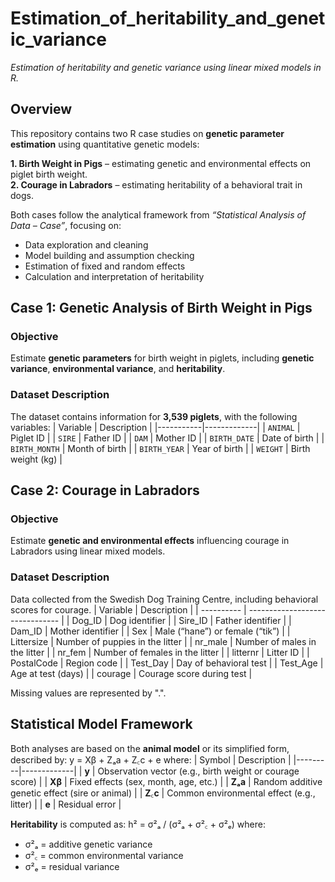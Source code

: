 # Estimation_of_heritability_and_genetic_variance
*Estimation of heritability and genetic variance using linear mixed models in R.*

## Overview
This repository contains two R case studies on **genetic parameter estimation** using quantitative genetic models:

**1. Birth Weight in Pigs** – estimating genetic and environmental effects on piglet birth weight.  
**2. Courage in Labradors** – estimating heritability of a behavioral trait in dogs.  

Both cases follow the analytical framework from *“Statistical Analysis of Data – Case”*, focusing on:
- Data exploration and cleaning  
- Model building and assumption checking  
- Estimation of fixed and random effects  
- Calculation and interpretation of heritability  

## Case 1: Genetic Analysis of Birth Weight in Pigs
### Objective
Estimate **genetic parameters** for birth weight in piglets, including **genetic variance**, **environmental variance**, and **heritability**.

### Dataset Description
The dataset contains information for **3,539 piglets**, with the following variables:
| Variable | Description |
|-----------|-------------|
| `ANIMAL` | Piglet ID |
| `SIRE` | Father ID |
| `DAM` | Mother ID |
| `BIRTH_DATE` | Date of birth |
| `BIRTH_MONTH` | Month of birth |
| `BIRTH_YEAR` | Year of birth |
| `WEIGHT` | Birth weight (kg) |

## Case 2: Courage in Labradors
### Objective
Estimate **genetic and environmental effects** influencing courage in Labradors using linear mixed models.

### Dataset Description
Data collected from the Swedish Dog Training Centre, including behavioral scores for courage.
| Variable   | Description                     |
| ---------- | ------------------------------- |
| Dog_ID     | Dog identifier                  |
| Sire_ID    | Father identifier               |
| Dam_ID     | Mother identifier               |
| Sex        | Male (“hane”) or female (“tik”) |
| Littersize | Number of puppies in the litter |
| nr_male    | Number of males in the litter   |
| nr_fem     | Number of females in the litter |
| litternr   | Litter ID                       |
| PostalCode | Region code                     |
| Test_Day   | Day of behavioral test          |
| Test_Age   | Age at test (days)              |
| courage    | Courage score during test       |

Missing values are represented by ".".

## Statistical Model Framework
Both analyses are based on the **animal model** or its simplified form, described by:
y = Xβ + Zₐa + Z꜀c + e
where:
| Symbol | Description |
|---------|-------------|
| **y** | Observation vector (e.g., birth weight or courage score) |
| **Xβ** | Fixed effects (sex, month, age, etc.) |
| **Zₐa** | Random additive genetic effect (sire or animal) |
| **Z꜀c** | Common environmental effect (e.g., litter) |
| **e** | Residual error |

**Heritability** is computed as:
h² = σ²ₐ / (σ²ₐ + σ²꜀ + σ²ₑ)
where:  
- σ²ₐ = additive genetic variance  
- σ²꜀ = common environmental variance  
- σ²ₑ = residual variance
